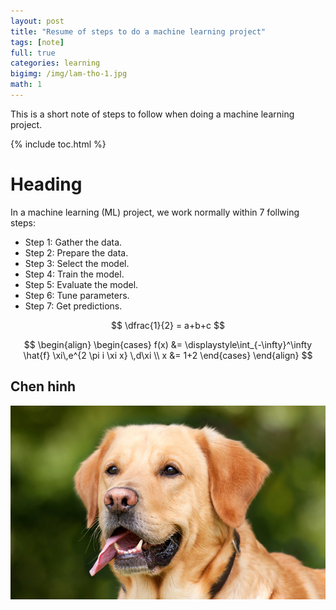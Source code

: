 ```yaml
---
layout: post
title: "Resume of steps to do a machine learning project"
tags: [note]
full: true
categories: learning
bigimg: /img/lam-tho-1.jpg
math: 1
---
```


This is a short note of steps to follow when doing a machine learning project.

{% include toc.html %}

# Heading

In a machine learning (ML) project, we work normally within 7 follwing steps:
- Step 1: Gather the data.
- Step 2: Prepare the data.
- Step 3: Select the model.
- Step 4: Train the model.
- Step 5: Evaluate the model.
- Step 6: Tune parameters.
- Step 7: Get predictions.


$$
\dfrac{1}{2} = a+b+c
$$

$$
\begin{align}
\begin{cases}
f(x) &= \displaystyle\int_{-\infty}^\infty
    \hat{f} \xi\,e^{2 \pi i \xi x}
    \,d\xi \\
x &= 1+2
\end{cases}
\end{align}
$$

## Chen hinh

![Mieu ta cho hinh](/img/post/hinh_mau.jpg)
